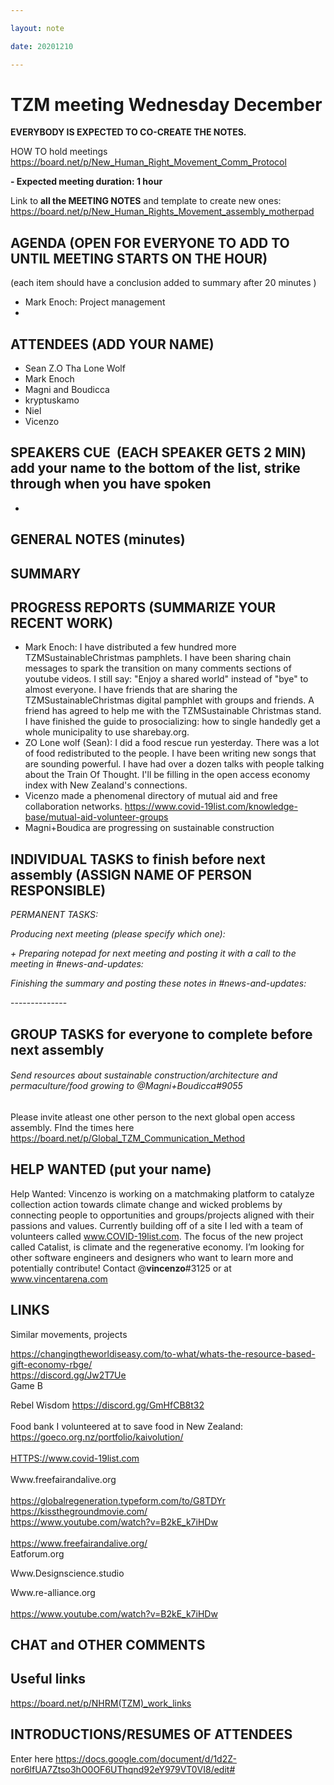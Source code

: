 ```yaml
---

layout: note

date: 20201210

---
```


# **TZM meeting Wednesday December**

**EVERYBODY IS EXPECTED TO CO-CREATE THE NOTES.**

HOW TO hold meetings <https://board.net/p/New_Human_Right_Movement_Comm_Protocol>

**- Expected meeting duration: 1 hour**

Link to **all the MEETING NOTES** and template to create new ones:     <https://board.net/p/New_Human_Rights_Movement_assembly_motherpad>

## **AGENDA** (OPEN FOR EVERYONE TO ADD TO UNTIL MEETING STARTS ON THE HOUR)

(each item should have a conclusion added to summary after 20 minutes )

* Mark Enoch: Project management
* 

## **ATTENDEES** (ADD YOUR NAME)

* Sean Z.O Tha Lone Wolf
* Mark Enoch
* Magni and Boudicca
* kryptuskamo
* Niel
* Vicenzo

## **SPEAKERS CUE**  (EACH SPEAKER GETS 2 MIN)  add your name to the bottom of the list, strike through when you have spoken

* 

## **GENERAL NOTES** (minutes)

## **SUMMARY**

## 

## 

## **PROGRESS REPORTS** (SUMMARIZE YOUR RECENT WORK)

* Mark Enoch: I have distributed a few hundred more TZMSustainableChristmas pamphlets. I have been sharing chain messages to spark the transition on many comments sections of youtube videos. I still say: "Enjoy a shared world" instead of "bye" to almost everyone. I have friends that are sharing the TZMSustainableChristmas digital pamphlet with groups and friends. A friend has agreed to help me with the TZMSustainable Christmas stand. I have finished the guide to prosocializing: how to single handedly get a whole municipality to use sharebay.org.
* ZO Lone wolf (Sean): I did a food rescue run yesterday. There was a lot of food redistributed to the people. I have been writing new songs that are sounding powerful. I have had over a dozen talks with people talking about the Train Of Thought. I'll be filling in the open access economy index with New Zealand's connections.
* Vicenzo made a phenomenal directory of mutual aid and free collaboration networks. <https://www.covid-19list.com/knowledge-base/mutual-aid-volunteer-groups>
* Magni+Boudica are progressing on sustainable construction

## **INDIVIDUAL TASKS to finish before next assembly** (ASSIGN NAME OF PERSON RESPONSIBLE)

*PERMANENT TASKS:*

*Producing next meeting (please specify which one):*

*+ Preparing notepad for next meeting and posting it with a call to the meeting in #news-and-updates:*

*Finishing the summary and posting these notes in #news-and-updates:*

\--------------

## **GROUP TASKS for everyone to complete before next assembly**

###### Send resources about sustainable construction/architecture and permaculture/food growing to @Magni+Boudicca#9055

Please invite atleast one other person to the next global open access assembly. FInd the times here\
<https://board.net/p/Global_TZM_Communication_Method>

## **HELP WANTED** (put your name)

Help Wanted: Vincenzo is working on a matchmaking platform to catalyze collection action towards climate change and wicked problems by connecting people to opportunities and groups/projects aligned with their passions and values. Currently building off of a site I led with a team of volunteers called www.COVID-19list.com. The focus of the new project called Catalist, is climate and the regenerative economy. I’m looking for other software engineers and designers who want to learn more and potentially contribute! Contact @**vincenzo**#3125 or at www.vincentarena.com

## **LINKS**

Similar movements, projects

<https://changingtheworldiseasy.com/to-what/whats-the-resource-based-gift-economy-rbge/>\
<https://discord.gg/Jw2T7Ue>\
Game B

Rebel Wisdom <https://discord.gg/GmHfCB8t32>\
\
Food bank I volunteered at to save food in New Zealand:\
<https://goeco.org.nz/portfolio/kaivolution/>\
\
<HTTPS://www.covid-19list.com>\
\
Www.freefairandalive.org\
\
<https://globalregeneration.typeform.com/to/G8TDYr>\
<https://kissthegroundmovie.com/>\
<https://www.youtube.com/watch?v=B2kE_k7iHDw>\
\
<https://www.freefairandalive.org/>\
Eatforum.org

Www.Designscience.studio

Www.re-alliance.org\
\
<https://www.youtube.com/watch?v=B2kE_k7iHDw>

## **CHAT and OTHER COMMENTS**

## 

## **Useful links**

<https://board.net/p/NHRM>[(TZM)_work_links](https://board.net/p/NHRM(TZM)_work_links)

## **INTRODUCTIONS/RESUMES OF ATTENDEES**

Enter here <https://docs.google.com/document/d/1d2Z-nor6lfUA7Ztso3hO0OF6UThqnd92eY979VT0VI8/edit#>